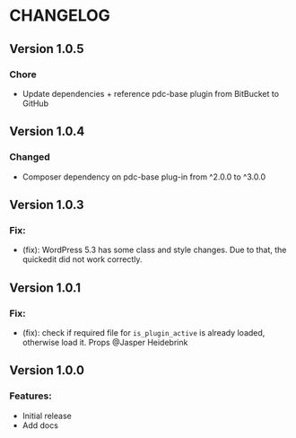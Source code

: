 # CHANGELOG

## Version 1.0.5

### Chore

-   Update dependencies + reference pdc-base plugin from BitBucket to GitHub

## Version 1.0.4

### Changed

-   Composer dependency on pdc-base plug-in from ^2.0.0 to ^3.0.0

## Version 1.0.3

### Fix:

-   (fix): WordPress 5.3 has some class and style changes. Due to that, the quickedit did not work correctly.

## Version 1.0.1

### Fix:

-   (fix): check if required file for `is_plugin_active` is already loaded, otherwise load it. Props @Jasper Heidebrink

## Version 1.0.0

### Features:

-   Initial release
-   Add docs
